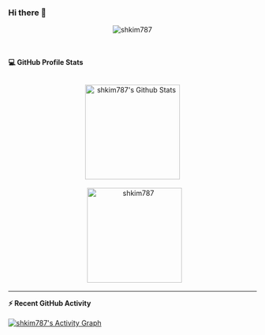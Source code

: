 ### Hi there 👋
<p align="center"><img src="https://github-readme-streak-stats.herokuapp.com/?user=shkim787&theme=algolia" alt="shkim787" /></p>

<br>
<br>


  <summary><b>💻 GitHub Profile Stats</b></summary>
  <br/>
  <p align="center">
    <a href="https://github.com/anuraghazra/github-readme-stats"><img alt="shkim787's Github Stats" src="https://github-readme-stats.vercel.app/api?username=shkim787&show_icons=true&count_private=true&theme=algolia" height="192px"/></a>
<br/><br/>
  &nbsp;
	  <img src="https://github-readme-stats.vercel.app/api/top-langs?username=shkim787&langs_count=20&show_icons=true&locale=en&layout=compact&theme=algolia" alt="shkim787" height="192px"/>
  <br/>
  
  </p>

----

  <summary><b>⚡ Recent GitHub Activity</b></summary>
  <br/>
   <a href="https://github.com/shkim787"><img alt="shkim787's Activity Graph" src="https://activity-graph.herokuapp.com/graph?username=shkim787&custom_title=shkim787's%20Contribution%20Graph&theme=react-dark" /></a>
  <br/>


<br/>

<br>
<br>
